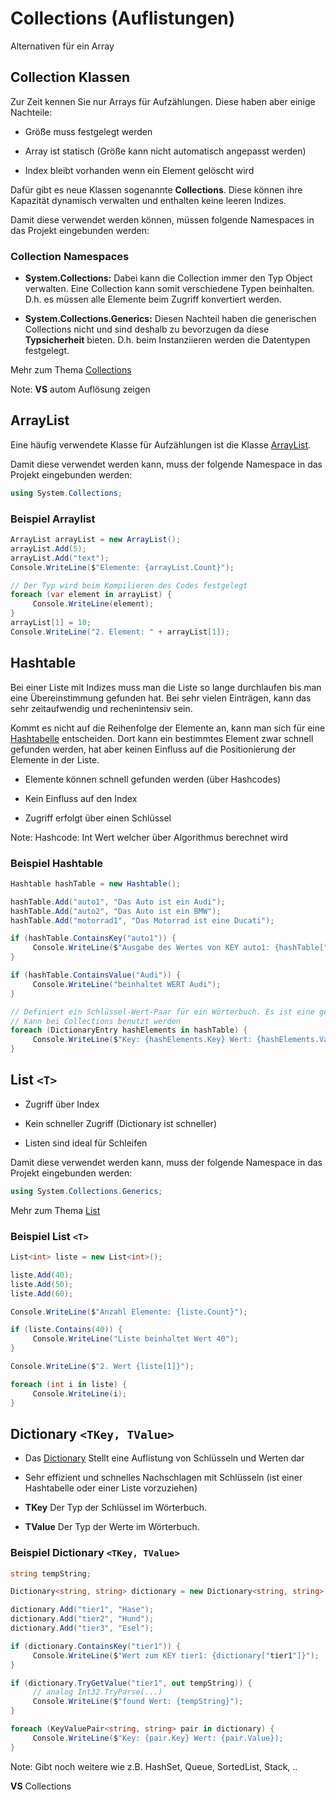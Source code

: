 # Collections (Auflistungen)

Alternativen für ein Array


<!-- .slide: class="left" -->
## Collection Klassen

Zur Zeit kennen Sie nur Arrays für Aufzählungen. Diese haben aber einige
Nachteile:

* Größe muss festgelegt werden

* Array ist statisch (Größe kann nicht automatisch angepasst werden)

* Index bleibt vorhanden wenn ein Element gelöscht wird

Dafür gibt es neue Klassen sogenannte **Collections**. Diese können ihre Kapazität dynamisch verwalten und enthalten keine leeren Indizes.

Damit diese verwendet werden können, müssen folgende Namespaces in das Projekt eingebunden werden:


<!-- .slide: class="left" -->
### Collection Namespaces

* **System.Collections:** Dabei kann die Collection immer den Typ Object verwalten. Eine Collection kann somit verschiedene Typen beinhalten. D.h. es müssen alle Elemente beim Zugriff konvertiert werden.

* **System.Collections.Generics:** Diesen Nachteil haben die generischen Collections nicht und sind deshalb zu bevorzugen da diese **Typsicherheit** bieten. D.h. beim Instanziieren werden die Datentypen festgelegt.

Mehr zum Thema [Collections](https://docs.microsoft.com/de-de/dotnet/csharp/programming-guide/concepts/collections)

Note: **VS** autom Auflösung zeigen


<!-- .slide: class="left" -->
## ArrayList

Eine häufig verwendete Klasse für Aufzählungen ist die Klasse [ArrayList](https://docs.microsoft.com/de-de/dotnet/api/system.collections.arraylist?view=netframework-4.7.2).

Damit diese verwendet werden kann, muss der folgende Namespace in das
Projekt eingebunden werden:

```csharp
using System.Collections;
```


<!-- .slide: class="left" -->
### Beispiel Arraylist

```csharp
ArrayList arrayList = new ArrayList();
arrayList.Add(5);
arrayList.Add("text");
Console.WriteLine($"Elemente: {arrayList.Count}");

// Der Typ wird beim Kompilieren des Codes festgelegt
foreach (var element in arrayList) {
     Console.WriteLine(element);
}
arrayList[1] = 10;
Console.WriteLine("2. Element: " + arrayList[1]);
```


<!-- .slide: class="left" -->
## Hashtable

Bei einer Liste mit Indizes muss man die Liste so lange durchlaufen bis man eine Übereinstimmung gefunden hat. Bei sehr vielen Einträgen, kann das sehr zeitaufwendig und rechenintensiv sein.

Kommt es nicht auf die Reihenfolge der Elemente an, kann man sich für eine [Hashtabelle](https://docs.microsoft.com/de-de/dotnet/api/system.collections.hashtable?view=netframework-4.7.2) entscheiden. Dort kann ein bestimmtes Element zwar schnell gefunden werden, hat aber keinen Einfluss auf die Positionierung der Elemente in der Liste.

* Elemente können schnell gefunden werden (über Hashcodes)

* Kein Einfluss auf den Index

* Zugriff erfolgt über einen Schlüssel

Note: Hashcode: Int Wert welcher über Algorithmus berechnet wird


<!-- .slide: class="left" -->
### Beispiel Hashtable

```csharp
Hashtable hashTable = new Hashtable();

hashTable.Add("auto1", "Das Auto ist ein Audi");
hashTable.Add("auto2", "Das Auto ist ein BMW");
hashTable.Add("motorrad1", "Das Motorrad ist eine Ducati");

if (hashTable.ContainsKey("auto1")) {
     Console.WriteLine($"Ausgabe des Wertes von KEY auto1: {hashTable["auto1"]}");
}

if (hashTable.ContainsValue("Audi")) {
     Console.WriteLine("beinhaltet WERT Audi");
}

// Definiert ein Schlüssel-Wert-Paar für ein Wörterbuch. Es ist eine generische Struktur mit 2 Werten.
// Kann bei Collections benutzt werden
foreach (DictionaryEntry hashElements in hashTable) {
     Console.WriteLine($"Key: {hashElements.Key} Wert: {hashElements.Value}");
}
```


<!-- .slide: class="left" -->
## List `<T>`

* Zugriff über Index

* Kein schneller Zugriff (Dictionary ist schneller)

* Listen sind ideal für Schleifen

Damit diese verwendet werden kann, muss der folgende Namespace in das
Projekt eingebunden werden:

```csharp
using System.Collections.Generics;
```

Mehr zum Thema [List](https://docs.microsoft.com/de-de/dotnet/api/system.collections.generic.list-1?view=netframework-4.7.2)


<!-- .slide: class="left" -->
### Beispiel List `<T>`

```csharp
List<int> liste = new List<int>();

liste.Add(40);
liste.Add(50);
liste.Add(60);

Console.WriteLine($"Anzahl Elemente: {liste.Count}");

if (liste.Contains(40)) {
     Console.WriteLine("Liste beinhaltet Wert 40");
}

Console.WriteLine($"2. Wert {liste[1]}");

foreach (int i in liste) {
     Console.WriteLine(i);
}
```


<!-- .slide: class="left" -->
## Dictionary `<TKey, TValue>`

* Das [Dictionary](https://docs.microsoft.com/de-de/dotnet/api/system.collections.generic.dictionary-2?view=netframework-4.7.2) Stellt eine Auflistung von Schlüsseln und Werten dar

* Sehr effizient und schnelles Nachschlagen mit Schlüsseln (ist einer Hashtabelle oder einer Liste vorzuziehen)

* **TKey** Der Typ der Schlüssel im Wörterbuch.

* **TValue** Der Typ der Werte im Wörterbuch.


<!-- .slide: class="left" -->
### Beispiel Dictionary `<TKey, TValue>`

```csharp
string tempString;

Dictionary<string, string> dictionary = new Dictionary<string, string>();

dictionary.Add("tier1", "Hase");
dictionary.Add("tier2", "Hund");
dictionary.Add("tier3", "Esel");

if (dictionary.ContainsKey("tier1")) {
     Console.WriteLine($"Wert zum KEY tier1: {dictionary["tier1"]}");
}

if (dictionary.TryGetValue("tier1", out tempString)) {
     // analog Int32.TryParse(...)
     Console.WriteLine($"found Wert: {tempString}");
}

foreach (KeyValuePair<string, string> pair in dictionary) {
     Console.WriteLine($"Key: {pair.Key} Wert: {pair.Value});
}
```

Note: Gibt noch weitere wie z.B. HashSet, Queue, SortedList, Stack, ..

**VS** Collections